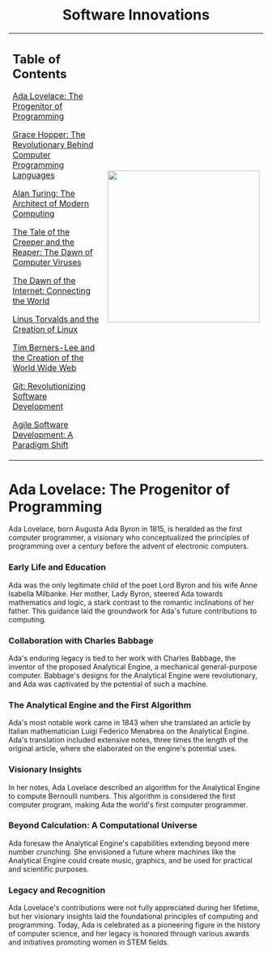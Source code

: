 <h1 align="center"> Software Innovations </h1>
<table>
  <tr>
    <td>
      <p> 
 <h2 align="left">Table of Contents</h2>
      <p>
        
[Ada Lovelace: The Progenitor of Programming](#ada-lovelace-the-progenitor-of-programming)
   
[Grace Hopper: The Revolutionary Behind Computer Programming Languages](#grace-hopper-the-revolutionary-behind-computer-programming-languages)
   
[Alan Turing: The Architect of Modern Computing](#alan-turing-the-architect-of-modern-computing)
   
[The Tale of the Creeper and the Reaper: The Dawn of Computer Viruses](#the-tale-of-the-creeper-and-the-reaper-the-dawn-of-computer-viruses)
   
[The Dawn of the Internet: Connecting the World](#the-dawn-of-the-internet-connecting-the-world)
    
[Linus Torvalds and the Creation of Linux](#linus-torvalds-and-the-creation-of-linux)
    
[Tim Berners-Lee and the Creation of the World Wide Web](#tim-berners-lee-and-the-creation-of-the-world-wide-web)
    
[Git: Revolutionizing Software Development](#git-revolutionizing-software-development)
    
[Agile Software Development: A Paradigm Shift](#agile-software-development-a-paradigm-shift)

</p>
    </td>
    <td align="right">
      <img src="https://github.com/AlexandrosLiaskos/Software_Innovators/assets/128935863/684bfbcd-bce9-411b-9ca5-b2df0e3a1ecf" width="300px">
    </td>
  </tr>
</table>


# Ada Lovelace: The Progenitor of Programming

Ada Lovelace, born Augusta Ada Byron in 1815, is heralded as the first computer programmer, a visionary who conceptualized the principles of programming over a century before the advent of electronic computers.

### Early Life and Education

Ada was the only legitimate child of the poet Lord Byron and his wife Anne Isabella Milbanke. Her mother, Lady Byron, steered Ada towards mathematics and logic, a stark contrast to the romantic inclinations of her father. This guidance laid the groundwork for Ada's future contributions to computing.

### Collaboration with Charles Babbage

Ada's enduring legacy is tied to her work with Charles Babbage, the inventor of the proposed Analytical Engine, a mechanical general-purpose computer. Babbage's designs for the Analytical Engine were revolutionary, and Ada was captivated by the potential of such a machine.

### The Analytical Engine and the First Algorithm

Ada's most notable work came in 1843 when she translated an article by Italian mathematician Luigi Federico Menabrea on the Analytical Engine. Ada's translation included extensive notes, three times the length of the original article, where she elaborated on the engine's potential uses.

### Visionary Insights

In her notes, Ada Lovelace described an algorithm for the Analytical Engine to compute Bernoulli numbers. This algorithm is considered the first computer program, making Ada the world's first computer programmer.

### Beyond Calculation: A Computational Universe

Ada foresaw the Analytical Engine's capabilities extending beyond mere number crunching. She envisioned a future where machines like the Analytical Engine could create music, graphics, and be used for practical and scientific purposes.

### Legacy and Recognition

Ada Lovelace's contributions were not fully appreciated during her lifetime, but her visionary insights laid the foundational principles of computing and programming. Today, Ada is celebrated as a pioneering figure in the history of computer science, and her legacy is honored through various awards and initiatives promoting women in STEM fields.
